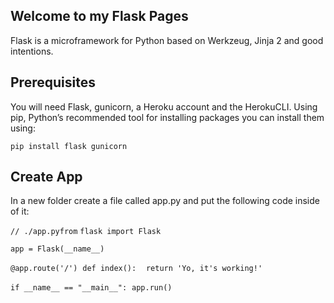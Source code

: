 ## Welcome to my Flask Pages

Flask is a microframework for Python based on Werkzeug, Jinja 2 and good intentions.

## Prerequisites
You will need Flask, gunicorn, a Heroku account and the HerokuCLI. 
Using pip, Python’s recommended tool for installing packages you can install them using:

`pip install flask gunicorn`

## Create App
In a new folder create a file called app.py and put the following code inside of it:

`// ./app.pyfrom` 
`flask import Flask`

`app = Flask(__name__)`

`@app.route('/')`
  `def index():`
    `return 'Yo, it's working!'`

`if __name__ == "__main__":`
  `app.run()`
